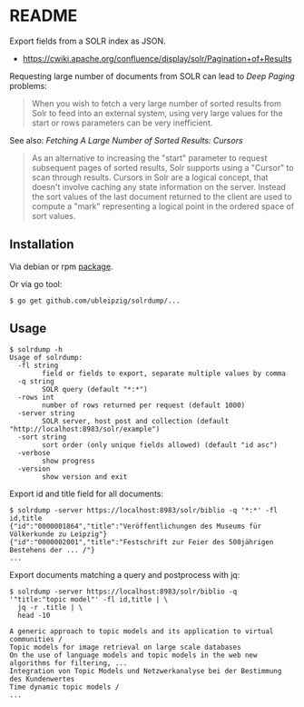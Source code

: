 README
======

Export fields from a SOLR index as JSON.

* https://cwiki.apache.org/confluence/display/solr/Pagination+of+Results

Requesting large number of documents from SOLR can lead to *Deep Paging*
problems:

> When you wish to fetch a very large number of sorted results from Solr to
> feed into an external system, using very large values for the start or rows
> parameters can be very inefficient.

See also: *Fetching A Large Number of Sorted Results: Cursors*

> As an alternative to increasing the "start" parameter to request subsequent
> pages of sorted results, Solr supports using a "Cursor" to scan through
> results.  Cursors in Solr are a logical concept, that doesn't involve
> caching any state information on the server.  Instead the sort values of the
> last document returned to the client are used to compute a "mark"
> representing a logical point in the ordered space of sort values.

Installation
------------

Via debian or rpm [package](https://github.com/ubleipzig/solrdump/releases).

Or via go tool:

```
$ go get github.com/ubleipzig/solrdump/...
```

Usage
-----

```shell
$ solrdump -h
Usage of solrdump:
  -fl string
        field or fields to export, separate multiple values by comma
  -q string
        SOLR query (default "*:*")
  -rows int
        number of rows returned per request (default 1000)
  -server string
        SOLR server, host post and collection (default "http://localhost:8983/solr/example")
  -sort string
        sort order (only unique fields allowed) (default "id asc")
  -verbose
        show progress
  -version
        show version and exit
```

Export id and title field for all documents:

```shell
$ solrdump -server https://localhost:8983/solr/biblio -q '*:*' -fl id,title
{"id":"0000001864","title":"Veröffentlichungen des Museums für Völkerkunde zu Leipzig"}
{"id":"0000002001","title":"Festschrift zur Feier des 500jährigen Bestehens der ... /"}
...
```

Export documents matching a query and postprocess with jq:

```
$ solrdump -server https://localhost:8983/solr/biblio -q '"title:"topic model"' -fl id,title | \
  jq -r .title | \
  head -10

A generic approach to topic models and its application to virtual communities /
Topic models for image retrieval on large scale databases
On the use of language models and topic models in the web new algorithms for filtering, ...
Integration von Topic Models und Netzwerkanalyse bei der Bestimmung des Kundenwertes
Time dynamic topic models /
...
```
